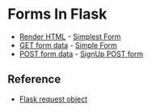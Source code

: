 # Forms In Flask

* [Render HTML](https://github.com/eniompw/FormsInFlask/blob/main/render_html.py) - [Simplest Form](https://github.com/eniompw/FormsInFlask/blob/main/templates/simplest_form.html)
* [GET form data](https://github.com/eniompw/FormsInFlask/blob/main/get_args.py) - [Simple Form](https://github.com/eniompw/FormsInFlask/blob/main/templates/simple_form.html)
* [POST form data](https://github.com/eniompw/FormsInFlask/blob/main/post_form.py) - [SignUp POST form](https://github.com/eniompw/FormsInFlask/blob/main/templates/signup.html)


## Reference
* [Flask request object](https://flask.palletsprojects.com/en/1.1.x/quickstart/#the-request-object)
